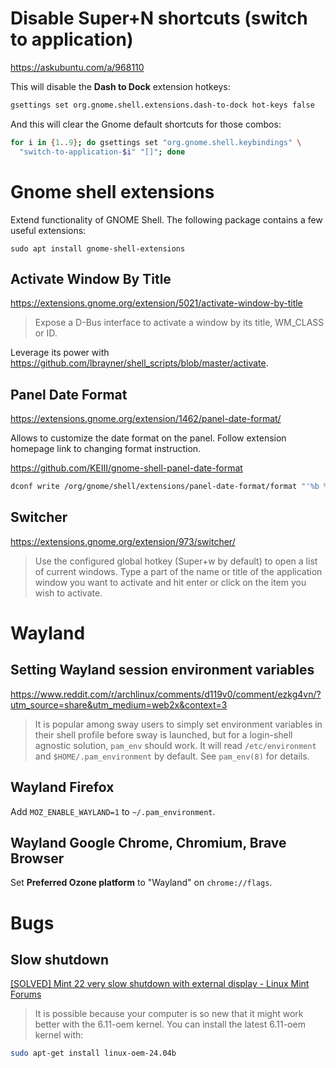 # Disable Super+N shortcuts (switch to application)

<https://askubuntu.com/a/968110>

This will disable the **Dash to Dock** extension hotkeys:

```bash
gsettings set org.gnome.shell.extensions.dash-to-dock hot-keys false
```

And this will clear the Gnome default shortcuts for those combos:

```bash
for i in {1..9}; do gsettings set "org.gnome.shell.keybindings" \
  "switch-to-application-$i" "[]"; done
```

# Gnome shell extensions

Extend functionality of GNOME Shell. The following package contains a few useful
extensions:

~~~
sudo apt install gnome-shell-extensions
~~~

## Activate Window By Title

<https://extensions.gnome.org/extension/5021/activate-window-by-title>

> Expose a D-Bus interface to activate a window by its title, WM_CLASS or ID.

Leverage its power with <https://github.com/lbrayner/shell_scripts/blob/master/activate>.

## Panel Date Format

<https://extensions.gnome.org/extension/1462/panel-date-format/>

Allows to customize the date format on the panel. Follow extension homepage link
to changing format instruction.

<https://github.com/KEIII/gnome-shell-panel-date-format>

```bash
dconf write /org/gnome/shell/extensions/panel-date-format/format "'%b %e  %a  %k:%M'"
```

## Switcher

<https://extensions.gnome.org/extension/973/switcher/>

> Use the configured global hotkey (Super+w by default) to open a list of
> current windows. Type a part of the name or title of the application window
> you want to activate and hit enter or click on the item you wish to activate.

# Wayland

## Setting Wayland session environment variables

<https://www.reddit.com/r/archlinux/comments/d119v0/comment/ezkg4vn/?utm_source=share&utm_medium=web2x&context=3>

> It is popular among sway users to simply set environment variables in their
> shell profile before sway is launched, but for a login-shell agnostic
> solution, `pam_env` should work. It will read `/etc/environment` and
> `$HOME/.pam_environment` by default. See `pam_env(8)` for details.

## Wayland Firefox

Add `MOZ_ENABLE_WAYLAND=1` to `~/.pam_environment`.

## Wayland Google Chrome, Chromium, Brave Browser

Set **Preferred Ozone platform** to "Wayland" on `chrome://flags`.

# Bugs

## Slow shutdown

[[SOLVED] Mint 22 very slow shutdown with external display - Linux Mint
Forums](https://forums.linuxmint.com/viewtopic.php?t=436668)

> It is possible because your computer is so new that it might work better with
> the 6.11-oem kernel. You can install the latest 6.11-oem kernel with:

```bash
sudo apt-get install linux-oem-24.04b
```

